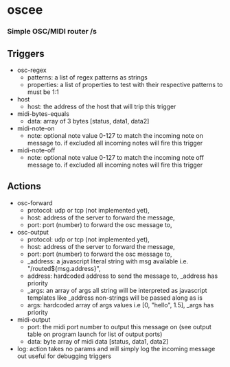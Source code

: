 # oscee

### Simple OSC/MIDI router /s

## Triggers

- osc-regex
    - patterns: a list of regex patterns as strings
    - properties: a list of properties to test with their respective patterns to must be 1:1
- host
    - host: the address of the host that will trip this trigger
- midi-bytes-equals
    - data: array of 3 bytes [status, data1, data2]
- midi-note-on
    - note: optional note value 0-127 to match the incoming note on message to. if excluded all incoming notes will fire this trigger
- midi-note-off
    - note: optional note value 0-127 to match the incoming note off message to. if excluded all incoming notes will fire this trigger

## Actions
- osc-forward
    - protocol: udp or tcp (not implemented yet),
    - host: address of the server to forward the message,
    - port: port (number) to forward the osc message to,
- osc-output
    - protocol: udp or tcp (not implemented yet),
    - host: address of the server to forward the message,
    - port: port (number) to forward the osc message to,
    - _address: a javascript literal string with msg available i.e. "/routed${msg.address}",
    - address: hardcoded address to send the message to, _address has priority
    - _args: an array of args all string will be interpreted as javascript templates like _address non-strings will be passed along as is
    - args: hardcoded array of args values i.e [0, "hello", 1.5], _args has priority
- midi-output
    - port: the midi port number to output this message on (see output table on program launch for list of output ports)
    - data: byte array of midi data [status, data1, data2]
- log: action takes no params and will simply log the incoming message out useful for debugging triggers
